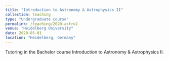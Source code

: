 ```yaml
---
title: "Introduction to Astronomy & Astrophysics II"
collection: teaching
type: "Undergraduate course"
permalink: /teaching/2020-astro2
venue: "Heidelberg University"
date: 2020-05-01
location: "Heidelberg, Germany"
---
```


Tutoring in the Bachelor course Introduction to Astronomy & Astrophysics II.